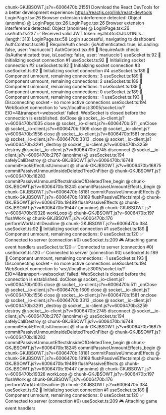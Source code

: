 chunk-GKJBSOWT.js?v=6006470b:21551 Download the React DevTools for a better development experience: https://reactjs.org/link/react-devtools
LoginPage.tsx:26 Browser extension interference detected: Object
(anonime) @ LoginPage.tsx:26
LoginPage.tsx:26 Browser extension interference detected: Object
(anonime) @ LoginPage.tsx:26
useAuth.ts:237 ✅ Received valid JWT token: eyJhbGciOiJIUzI1NiIs... (length: 313)
LoginPage.tsx:58 Login successful, navigating to dashboard
AuthContext.tsx:96 🔐 RequireAuth check: {isAuthenticated: true, isLoading: false, user: 'mariuccio'}
AuthContext.tsx:96 🔐 RequireAuth check: {isAuthenticated: true, isLoading: false, user: 'mariuccio'}
useSocket.ts:92 🔗 Initializing socket connection #1
useSocket.ts:92 🔗 Initializing socket connection #2
useSocket.ts:92 🔗 Initializing socket connection #3
useSocket.ts:92 🔗 Initializing socket connection #4
useSocket.ts:189 🔄 Component unmount, remaining connections: 3
useSocket.ts:189 🔄 Component unmount, remaining connections: 2
useSocket.ts:189 🔄 Component unmount, remaining connections: 1
useSocket.ts:189 🔄 Component unmount, remaining connections: 0
useSocket.ts:189 🔄 Component unmount, remaining connections: -1
useSocket.ts:193 🔌 Disconnecting socket - no more active connections
useSocket.ts:194 WebSocket connection to 'ws://localhost:3005/socket.io/?EIO=4&transport=websocket' failed: WebSocket is closed before the connection is established.
doClose @ socket__io-client.js?v=6006470b:1035
close @ socket__io-client.js?v=6006470b:511
_onClose @ socket__io-client.js?v=6006470b:1609
close @ socket__io-client.js?v=6006470b:1556
close @ socket__io-client.js?v=6006470b:1581
onclose @ socket__io-client.js?v=6006470b:3313
_close @ socket__io-client.js?v=6006470b:3291
_destroy @ socket__io-client.js?v=6006470b:3259
destroy @ socket__io-client.js?v=6006470b:2745
disconnect @ socket__io-client.js?v=6006470b:2767
(anonime) @ useSocket.ts:194
safelyCallDestroy @ chunk-GKJBSOWT.js?v=6006470b:16748
commitHookEffectListUnmount @ chunk-GKJBSOWT.js?v=6006470b:16875
commitPassiveUnmountInsideDeletedTreeOnFiber @ chunk-GKJBSOWT.js?v=6006470b:18283
commitPassiveUnmountEffectsInsideOfDeletedTree_begin @ chunk-GKJBSOWT.js?v=6006470b:18245
commitPassiveUnmountEffects_begin @ chunk-GKJBSOWT.js?v=6006470b:18181
commitPassiveUnmountEffects @ chunk-GKJBSOWT.js?v=6006470b:18169
flushPassiveEffectsImpl @ chunk-GKJBSOWT.js?v=6006470b:19489
flushPassiveEffects @ chunk-GKJBSOWT.js?v=6006470b:19447
(anonime) @ chunk-GKJBSOWT.js?v=6006470b:19328
workLoop @ chunk-GKJBSOWT.js?v=6006470b:197
flushWork @ chunk-GKJBSOWT.js?v=6006470b:176
performWorkUntilDeadline @ chunk-GKJBSOWT.js?v=6006470b:384
useSocket.ts:92 🔗 Initializing socket connection #1
useSocket.ts:189 🔄 Component unmount, remaining connections: 0
useSocket.ts:120 ✅ Connected to server (connection #0)
useSocket.ts:209 🎮 Attaching game event handlers
useSocket.ts:120 ✅ Connected to server (connection #0)
useSocket.ts:120 ✅ Connected to server (connection #0)
useSocket.ts:189 🔄 Component unmount, remaining connections: -1
useSocket.ts:193 🔌 Disconnecting socket - no more active connections
useSocket.ts:194 WebSocket connection to 'ws://localhost:3005/socket.io/?EIO=4&transport=websocket' failed: WebSocket is closed before the connection is established.
doClose @ socket__io-client.js?v=6006470b:1035
close @ socket__io-client.js?v=6006470b:511
_onClose @ socket__io-client.js?v=6006470b:1609
close @ socket__io-client.js?v=6006470b:1556
close @ socket__io-client.js?v=6006470b:1581
onclose @ socket__io-client.js?v=6006470b:3313
_close @ socket__io-client.js?v=6006470b:3291
_destroy @ socket__io-client.js?v=6006470b:3259
destroy @ socket__io-client.js?v=6006470b:2745
disconnect @ socket__io-client.js?v=6006470b:2767
(anonime) @ useSocket.ts:194
safelyCallDestroy @ chunk-GKJBSOWT.js?v=6006470b:16748
commitHookEffectListUnmount @ chunk-GKJBSOWT.js?v=6006470b:16875
commitPassiveUnmountInsideDeletedTreeOnFiber @ chunk-GKJBSOWT.js?v=6006470b:18283
commitPassiveUnmountEffectsInsideOfDeletedTree_begin @ chunk-GKJBSOWT.js?v=6006470b:18245
commitPassiveUnmountEffects_begin @ chunk-GKJBSOWT.js?v=6006470b:18181
commitPassiveUnmountEffects @ chunk-GKJBSOWT.js?v=6006470b:18169
flushPassiveEffectsImpl @ chunk-GKJBSOWT.js?v=6006470b:19489
flushPassiveEffects @ chunk-GKJBSOWT.js?v=6006470b:19447
(anonime) @ chunk-GKJBSOWT.js?v=6006470b:19328
workLoop @ chunk-GKJBSOWT.js?v=6006470b:197
flushWork @ chunk-GKJBSOWT.js?v=6006470b:176
performWorkUntilDeadline @ chunk-GKJBSOWT.js?v=6006470b:384
useSocket.ts:92 🔗 Initializing socket connection #1
useSocket.ts:189 🔄 Component unmount, remaining connections: 0
useSocket.ts:120 ✅ Connected to server (connection #0)
useSocket.ts:209 🎮 Attaching game event handlers
